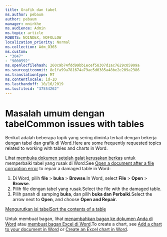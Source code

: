 ```yaml
---
title: Grafik dan tabel
ms.author: pebaum
author: pebaum
manager: mnirkhe
ms.audience: Admin
ms.topic: article
ROBOTS: NOINDEX, NOFOLLOW
localization_priority: Normal
ms.collection: Adm_O365
ms.custom:
- "3047"
- "9000592"
ms.openlocfilehash: 260c9b74fdd99bb1ecef58307d1ac7629c05909a
ms.sourcegitcommit: 8e1fa99a781674a79ae5d0385a48be2e209a2386
ms.translationtype: MT
ms.contentlocale: id-ID
ms.lasthandoff: 10/16/2019
ms.locfileid: "37554262"
---
```

# <a name="common-issues-with-tables"></a><span data-ttu-id="61cb1-102">Masalah umum dengan tabel</span><span class="sxs-lookup"><span data-stu-id="61cb1-102">Common issues with tables</span></span> 

<span data-ttu-id="61cb1-103">Berikut adalah beberapa topik yang sering diminta terkait dengan bekerja dengan tabel dan grafik di Word.</span><span class="sxs-lookup"><span data-stu-id="61cb1-103">Here are some frequently requested topics related to working with tables and charts in Word.</span></span>

<span data-ttu-id="61cb1-104">Lihat [membuka dokumen setelah galat kerusakan berkas](https://support.office.com/article/47df9d48-2165-4411-a699-1786ac734bc3) untuk memperbaiki tabel yang rusak di Word:</span><span class="sxs-lookup"><span data-stu-id="61cb1-104">See [Open a document after a file corruption error](https://support.office.com/article/47df9d48-2165-4411-a699-1786ac734bc3) to repair a damaged table in Word:</span></span>

 1. <span data-ttu-id="61cb1-105">Di Word, pilih **file** > **buka** > **Browse**.</span><span class="sxs-lookup"><span data-stu-id="61cb1-105">In Word, select **File** > **Open** > **Browse**.</span></span>
 2. <span data-ttu-id="61cb1-106">Pilih file dengan tabel yang rusak.</span><span class="sxs-lookup"><span data-stu-id="61cb1-106">Select the file with the damaged table.</span></span>
 3. <span data-ttu-id="61cb1-107">Pilih panah di samping **buka**, dan pilih **buka dan Perbaiki**.</span><span class="sxs-lookup"><span data-stu-id="61cb1-107">Select the arrow next to **Open**, and choose **Open and Repair**.</span></span>

[<span data-ttu-id="61cb1-108">Mengurutkan isi tabel</span><span class="sxs-lookup"><span data-stu-id="61cb1-108">Sort the contents of a table</span></span>](https://support.office.com/article/F8392477-4613-49CD-ABA6-7C2E48F1D91F)

<span data-ttu-id="61cb1-109">Untuk membuat bagan, lihat [menambahkan bagan ke dokumen Anda di Word](https://support.office.com/article/ff48e3eb-5e04-4368-a39e-20df7c798932) atau [membuat bagan Excel di Word](https://support.office.com/article/11A7D2F0-4487-4A9B-BBC6-D50916CD4A57).</span><span class="sxs-lookup"><span data-stu-id="61cb1-109">To create a chart, see [Add a chart to your document in Word](https://support.office.com/article/ff48e3eb-5e04-4368-a39e-20df7c798932) or [Create an Excel chart in Word](https://support.office.com/article/11A7D2F0-4487-4A9B-BBC6-D50916CD4A57).</span></span>